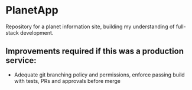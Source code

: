 # PlanetApp

Repository for a planet information site, building my understanding of full-stack development.

## Improvements required if this was a production service:

- Adequate git branching policy and permissions, enforce passing build with tests, PRs and approvals before merge

